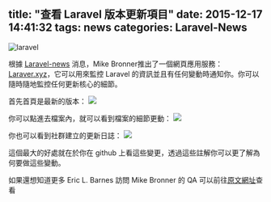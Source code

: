 title: "查看 Laravel 版本更新項目"
date: 2015-12-17 14:41:32
tags: news
categories: Laravel-News
---
![laravel](https://d1zj60nuin5mrx.cloudfront.net/media/2015/12/01210557/laraver.png)

根據 [Laravel-news](https://laravel-news.com/2015/12/stay-date-laravel-changes-laraver-xyz/) 消息，Mike Bronner推出了一個網頁應用服務：[Laraver.xyz](https://laraver.xyz/)，它可以用來監控 Laravel 的資訊並且有任何變動時通知你。你可以隨時隨地監控任何更新核心的細節。

<!-- more -->

首先首頁是最新的版本：
![](https://d1zj60nuin5mrx.cloudfront.net/media/2015/12/01210757/laraver-changes-1200x623.png)

你可以點進去檔案內，就可以看到檔案的細節更動：
![](https://d1zj60nuin5mrx.cloudfront.net/media/2015/12/01211034/laraver-file-change-1200x551.png)

你也可以看到社群建立的更新日誌：
![](https://d1zj60nuin5mrx.cloudfront.net/media/2015/12/01215308/laraver-changelog-1097x1200.png)

這個最大的好處就在於你在 github 上看這些變更，透過這些註解你可以更了解為何要做這些變動。

如果還想知道更多 Eric L. Barnes 訪問 Mike Bronner 的 QA 可以前往[原文網址](https://laravel-news.com/2015/12/stay-date-laravel-changes-laraver-xyz/)查看